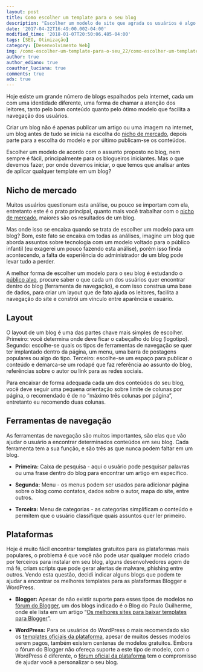 ```yaml
---
layout: post
title: Como escolher um template para o seu blog
description: "Escolher um modelo de site que agrada os usuários é algo primordial, independente do assunto proposto pelo blog. Por outro lado devemos levar em consideração o estudo do público alvo, descobrir novas tendências e acompanhar as exigências da atualidade."
date: '2017-04-22T16:49:00.002-04:00'
modified_time: '2018-01-07T20:50:06.485-04:00'
tags: [SEO, Otimização]
category: [Desenvolvimento Web]
img: /como-escolher-um-template-para-o-seu_22/como-escolher-um-template-para-o-seu_22.png
author: true
author_ediano: true
coauthor_luciana: true
comments: true
ads: true
---
```


Hoje existe um grande número de blogs espalhados pela internet, cada um com uma identidade diferente, uma forma de chamar a atenção dos leitores, tanto pelo bom conteúdo quanto pelo ótimo modelo que facilita a navegação dos usuários.

Criar um blog não é apenas publicar um artigo ou uma imagem na internet, um blog antes de tudo se inicia na escolha do <a href="https://www.insideblock.com/post/como-escolher-um-nicho-para-o-seu-blog.html" target="_blank">nicho de mercado</a>, depois parte para a escolha do modelo e por último publicam-se os conteúdos.

Escolher um modelo de acordo com o assunto proposto no blog, nem sempre é fácil, principalmente para os blogueiros iniciantes. Mas o que devemos fazer, por onde devemos iniciar, o que temos que analisar antes de aplicar qualquer template em um blog?

## Nicho de mercado
Muitos usuários questionam esta análise, ou pouco se importam com ela, entretanto este é o prato principal, quanto mais você trabalhar com o <a href="http://www.insideblock.com/post/como-escolher-um-nicho-para-o-seu-blog.html" target="_blank">nicho de mercado</a>, maiores são os resultados de um blog.

Mas onde isso se encaixa quando se trata de escolher um modelo para um blog? Bom, este fato se encaixa em todas as análises, imagine um blog que aborda assuntos sobre tecnologia com um modelo voltado para o público infantil (eu exagerei um pouco fazendo esta análise), porém isso finda acontecendo, a falta de experiência do administrador de um blog pode levar tudo a perder.

A melhor forma de escolher um modelo para o seu blog é estudando o <a href="http://www.insideblock.com/post/acerte-no-alvo-com-o-google-adwords.html" target="_blank">público alvo</a>, procure saber o que cada um dos usuários quer encontrar dentro do blog (ferramenta de navegação), e com isso construa uma base de dados, para criar um layout que de fato ajuda os leitores, facilita a navegação do site e constrói um vínculo entre aparência e usuário.

## Layout
O layout de um blog é uma das partes chave mais simples de escolher. Primeiro: você determina onde deve ficar o cabeçalho do blog (logotipo). Segundo: escolhe-se quais os tipos de ferramentas de navegação se quer ter implantado dentro da página, um menu, uma barra de postagens populares ou algo do tipo. Terceiro: escolhe-se um espaço para publicar o conteúdo e demarca-se um rodapé que faz referência ao assunto do blog, referências sobre o autor ou link para as redes sociais.

Para encaixar de forma adequada cada um dos conteúdos do seu blog, você deve seguir uma pequena orientação sobre limite de colunas por página, o recomendado é de no “máximo três colunas por página”, entretanto eu recomendo duas colunas.

## Ferramentas de navegação
As ferramentas de navegação são muitos importantes, são elas que vão ajudar o usuário a encontrar determinados conteúdos em seu blog. Cada ferramenta tem a sua função, e são três as que nunca podem faltar em um blog.

* **Primeira:** Caixa de pesquisa - aqui o usuário pode pesquisar palavras ou uma frase dentro do blog para encontrar um artigo em específico.

* **Segunda:** Menu - os menus podem ser usados para adicionar página sobre o blog como contatos, dados sobre o autor, mapa do site, entre outros.

* **Terceira:** Menu de categorias - as categorias simplificam o conteúdo e permitem que o usuário classifique quais assuntos quer ler primeiro.

## Plataformas
Hoje é muito fácil encontrar templates gratuitos para as plataformas mais populares, o problema é que você não pode usar qualquer modelo criado por terceiros para instalar em seu blog, alguns desenvolvedores agem de má fé, criam scripts que pode gerar alertas de malware, phishing entre outros. Vendo esta questão, decidi indicar alguns blogs que podem te ajudar a encontrar os melhores templates para as plataformas Blogger e WordPress.

* **Blogger:** Apesar de não existir suporte para esses tipos de modelos no <a href="https://productforums.google.com/forum/#!forum/blogger-pt" rel="nofollow" target="_blank">fórum do Blogger</a>, um dos blogs indicado é o Blog do Paulo Guilherme, onde ele lista em um artigo “<a href="http://www.pauloguilherme.com/2014/11/melhores-sites-para-baixar-templates-para-blogger.html" target="_blank">Os melhores sites para baixar templates para Blogger</a>”.

* **WordPress:** Para os usuários do WordPress o mais recomendado são os <a href="https://wordpress.org/themes/" rel="nofollow" target="_blank">templates oficiais da plataforma</a>, apesar de muitos desses modelos serem pagos, também existem centenas de modelos gratuitos. Embora o fórum do Blogger não ofereça suporte a este tipo de modelo, com o WordPress é diferente, o <a href="https://br.wordpress.org/support/" rel="nofollow" target="_blank">fórum oficial da plataforma</a> tem o compromisso de ajudar você a personalizar o seu blog.
